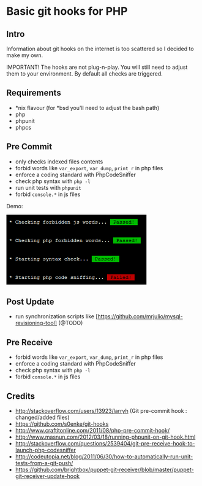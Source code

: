 # Basic git hooks for PHP


## Intro

Information about git hooks on the internet is too scattered so I decided to make my own.

IMPORTANT! The hooks are not plug-n-play.
You will still need to adjust them to your environment.
By default all checks are triggered.


## Requirements

- *nix flavour (for *bsd you'll need to adjust the bash path)
- php
- phpunit
- phpcs


## Pre Commit

- only checks indexed files contents
- forbid words like `var_export`, `var_dump`, `print_r` in php files
- enforce a coding standard with PhpCodeSniffer
- check php syntax with `php -l`
- run unit tests with `phpunit`
- forbid `console.*` in js files

Demo:

![Demo](demo.png "Pre commit demo")

## Post Update

- run synchronization scripts like [https://github.com/mrjulio/mysql-revisioning-tool] (@TODO)

## Pre Receive

- forbid words like `var_export`, `var_dump`, `print_r` in php files
- enforce a coding standard with PhpCodeSniffer
- check php syntax with `php -l`
- forbid `console.*` in js files

## Credits

- http://stackoverflow.com/users/13923/larryh (Git pre-commit hook : changed/added files)
- https://github.com/s0enke/git-hooks
- http://www.craftitonline.com/2011/08/php-pre-commit-hook/
- http://www.masnun.com/2012/03/18/running-phpunit-on-git-hook.html
- http://stackoverflow.com/questions/2539404/git-pre-receive-hook-to-launch-php-codesniffer
- http://codeutopia.net/blog/2011/06/30/how-to-automatically-run-unit-tests-from-a-git-push/
- https://github.com/brightbox/puppet-git-receiver/blob/master/puppet-git-receiver-update-hook
